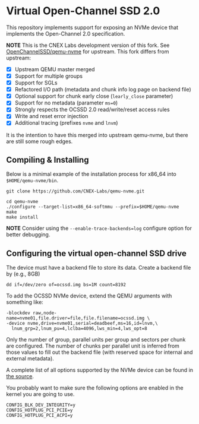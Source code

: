 # Virtual Open-Channel SSD 2.0

This repository implements support for exposing an NVMe device that implements
the Open-Channel 2.0 specification.

**NOTE** This is the CNEX Labs development version of this fork. See
[OpenChannelSSD/qemu-nvme](https://github.com/OpenChannelSSD/qemu-nvme) for
upstream. This fork differs from upstream:

-  [x] Upstream QEMU master merged
-  [x] Support for multiple groups
-  [x] Support for SGLs
-  [x] Refactored I/O path (metadata and chunk info log page on backend file)
-  [x] Optional support for chunk early close (`learly_close` parameter)
-  [x] Support for no metadata (parameter `ms=0`)
-  [x] Strongly respects the OCSSD 2.0 read/write/reset access rules
-  [x] Write and reset error injection
-  [x] Additional tracing (prefixes `nvme` and `lnvm`)

It is the intention to have this merged into upstream qemu-nvme, but there are
still some rough edges.

## Compiling & Installing

Below is a minimal example of the installation process for x86_64 into
`$HOME/qemu-nvme/bin`.

    git clone https://github.com/CNEX-Labs/qemu-nvme.git

    cd qemu-nvme
    ./configure --target-list=x86_64-softmmu --prefix=$HOME/qemu-nvme
    make
    make install

**NOTE** Consider using the `--enable-trace-backends=log` configure option for
better debugging.

## Configuring the virtual open-channel SSD drive

The device must have a backend file to store its data. Create a backend file by
(e.g., 8GB)

    dd if=/dev/zero of=ocssd.img bs=1M count=8192

To add the OCSSD NVMe device, extend the QEMU arguments with something like:

    -blockdev raw,node-name=nvme01,file.driver=file,file.filename=ocssd.img \
    -device nvme,drive=nvme01,serial=deadbeef,ms=16,id=lnvm,\
      lnum_grp=2,lnum_pu=4,lclba=4096,lws_min=4,lws_opt=8

Only the number of group, parallel units per group and sectors per chunk are
configured. The number of chunks per parallel unit is inferred from those
values to fill out the backend file (with reserved space for internal and
external metadata).

A complete list of all options supported by the NVMe device can be found in
[the source](hw/block/nvme.c#L31).

You probably want to make sure the following options are enabled in the kernel
you are going to use.

    CONFIG_BLK_DEV_INTEGRITY=y
    CONFIG_HOTPLUG_PCI_PCIE=y
    CONFIG_HOTPLUG_PCI_ACPI=y
